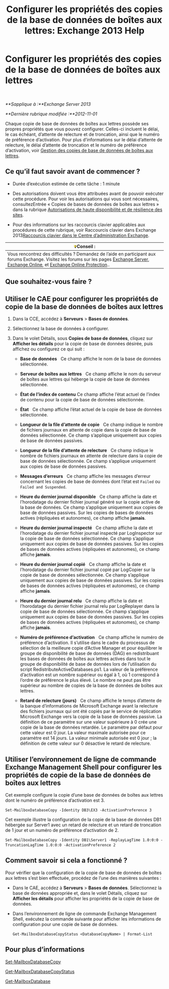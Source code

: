 ﻿---
title: 'Configurer les propriétés des copies de la base de données de boîtes aux lettres: Exchange 2013 Help'
TOCTitle: Configurer les propriétés des copies de la base de données de boîtes aux lettres
ms:assetid: cf186561-ab2c-45c0-90f5-8d3ecfabeeac
ms:mtpsurl: https://technet.microsoft.com/fr-fr/library/Dd351151(v=EXCHG.150)
ms:contentKeyID: 50479199
ms.date: 05/23/2018
mtps_version: v=EXCHG.150
ms.translationtype: MT
---

# Configurer les propriétés des copies de la base de données de boîtes aux lettres

 

_**Sapplique à :**Exchange Server 2013_

_**Dernière rubrique modifiée :**2012-11-01_

Chaque copie de base de données de boîtes aux lettres possède ses propres propriétés que vous pouvez configurer. Celles-ci incluent le délai, le cas échéant, d’attente de relecture et de troncation, ainsi que le numéro de préférence d’activation. Pour plus d’informations sur le délai d’attente de relecture, le délai d’attente de troncation et le numéro de préférence d’activation, voir [Gestion des copies de base de données de boîtes aux lettres](managing-mailbox-database-copies-exchange-2013-help.md).

## Ce qu’il faut savoir avant de commencer ?

  - Durée d’exécution estimée de cette tâche : 1 minute

  - Des autorisations doivent vous être attribuées avant de pouvoir exécuter cette procédure. Pour voir les autorisations qui vous sont nécessaires, consultezEntrée « Copies de bases de données de boîtes aux lettres » dans la rubrique [Autorisations de haute disponibilité et de résilience des sites](high-availability-and-site-resilience-permissions-exchange-2013-help.md).

  - Pour des informations sur les raccourcis clavier applicables aux procédures de cette rubrique, voir Raccourcis clavier dans Exchange 2013[Raccourcis clavier dans le Centre d’administration Exchange](keyboard-shortcuts-in-the-exchange-admin-center-exchange-online-protection-help.md).

<table>
<thead>
<tr class="header">
<th><img src="images/Bb125224.tip(EXCHG.150).gif" title="Conseil" alt="Conseil" />Conseil :</th>
</tr>
</thead>
<tbody>
<tr class="odd">
<td>Vous rencontrez des difficultés ? Demandez de l’aide en participant aux forums Exchange. Visitez les forums sur les pages <a href="https://go.microsoft.com/fwlink/p/?linkid=60612">Exchange Server</a>, <a href="https://go.microsoft.com/fwlink/p/?linkid=267542">Exchange Online</a>, et <a href="https://go.microsoft.com/fwlink/p/?linkid=285351">Exchange Online Protection</a>..</td>
</tr>
</tbody>
</table>


## Que souhaitez-vous faire ?

## Utiliser le CAE pour configurer les propriétés de copie de la base de données de boîtes aux lettres

1.  Dans la CCE, accédez à **Serveurs** \> **Bases de données**.

2.  Sélectionnez la base de données à configurer.

3.  Dans le volet Détails, sous **Copies de base de données**, cliquez sur **Afficher les détails** pour la copie de base de données désirée, puis affichez ou configurez ce qui suit :
    
      - **Base de données**   Ce champ affiche le nom de la base de données sélectionnée.
    
      - **Serveur de boîtes aux lettres**   Ce champ affiche le nom du serveur de boîtes aux lettres qui héberge la copie de base de données sélectionnée.
    
      - **État de l’index de contenu** Ce champ affiche l’état actuel de l’index de contenu pour la copie de base de données sélectionnée.
    
      - **État**   Ce champ affiche l’état actuel de la copie de base de données sélectionnée.
    
      - **Longueur de la file d’attente de copie**   Ce champ indique le nombre de fichiers journaux en attente de copie dans la copie de base de données sélectionnée. Ce champ s’applique uniquement aux copies de base de données passives.
    
      - **Longueur de la file d’attente de relecture**   Ce champ indique le nombre de fichiers journaux en attente de relecture dans la copie de base de données sélectionnée. Ce champ s’applique uniquement aux copies de base de données passives.
    
      - **Messages d’erreurs**   Ce champ affiche les messages d’erreur concernant les copies de base de données dont l’état est `Failed` ou `Failed and Suspended`.
    
      - **Heure du dernier journal disponible**   Ce champ affiche la date et l’horodatage du dernier fichier journal généré sur la copie active de la base de données. Ce champ s’applique uniquement aux copies de base de données passives. Sur les copies de bases de données actives (répliquées et autonomes), ce champ affiche **jamais**.
    
      - **Heure du dernier journal inspecté**   Ce champ affiche la date et l’horodatage du dernier fichier journal inspecté par LogInspector sur la copie de base de données sélectionnée. Ce champ s’applique uniquement aux copies de base de données passives. Sur les copies de bases de données actives (répliquées et autonomes), ce champ affiche **jamais**.
    
      - **Heure du dernier journal copié**   Ce champ affiche la date et l’horodatage du dernier fichier journal copié par LogCopier sur la copie de base de données sélectionnée. Ce champ s’applique uniquement aux copies de base de données passives. Sur les copies de bases de données actives (répliquées et autonomes), ce champ affiche **jamais**.
    
      - **Heure du dernier journal relu**   Ce champ affiche la date et l’horodatage du dernier fichier journal relu par LogReplayer dans la copie de base de données sélectionnée. Ce champ s’applique uniquement aux copies de base de données passives. Sur les copies de bases de données actives (répliquées et autonomes), ce champ affiche **jamais**.
    
      - **Numéro de préférence d’activation**   Ce champ affiche le numéro de préférence d’activation. Il s’utilise dans le cadre du processus de sélection de la meilleure copie d’Active Manager et pour équilibrer le groupe de disponibilité de base de données (DAG) en redistribuant les bases de données de boîtes aux lettres actives dans tout le groupe de disponibilité de base de données lors de l’utilisation du script RedistributeActiveDatabases.ps1. La valeur de la préférence d’activation est un nombre supérieur ou égal à 1, où 1 correspond à l’ordre de préférence le plus élevé. Le nombre ne peut pas être supérieur au nombre de copies de la base de données de boîtes aux lettres.
    
      - **Retard de relecture (jours)**   Ce champ affiche le temps d’attente de la banque d’informations de Microsoft Exchange avant la relecture des fichiers journaux qui ont été copiés par le service de réplication Microsoft Exchange vers la copie de la base de données passive. La définition de ce paramètre sur une valeur supérieure à 0 crée une copie de la base de données retardée. Le paramètre par défaut pour cette valeur est 0 jour. La valeur maximale autorisée pour ce paramètre est 14 jours. La valeur minimale autorisée est 0 jour ; la définition de cette valeur sur 0 désactive le retard de relecture.

## Utiliser l’environnement de ligne de commande Exchange Management Shell pour configurer les propriétés de copie de la base de données de boîtes aux lettres

Cet exemple configure la copie d’une base de données de boîtes aux lettres dont le numéro de préférence d’activation est 3.

    Set-MailboxDatabaseCopy -Identity DB3\EX3 -ActivationPreference 3

Cet exemple illustre la configuration de la copie de la base de données DB1 hébergée sur Server1 avec un retard de relecture et un retard de troncation de 1 jour et un numéro de préférence d’activation de 2.

    Set-MailboxDatabaseCopy -Identity DB1\Server1 -ReplayLagTime 1.0:0:0 -TruncationLagTime 1.0:0:0 -ActivationPreference 2

## Comment savoir si cela a fonctionné ?

Pour vérifier que la configuration de la copie de base de données de boîtes aux lettres s’est bien effectuée, procédez de l’une des manières suivantes :

  - Dans le CAE, accédez à **Serveurs** \> **Bases de données**. Sélectionnez la base de données appropriée et, dans le volet Détails, cliquez sur **Afficher les détails** pour afficher les propriétés de la copie de base de données.

  - Dans l’environnement de ligne de commande Exchange Management Shell, exécutez la commande suivante pour afficher les informations de configuration pour une copie de base de données.
    
        Get-MailboxDatabaseCopyStatus <DatabaseCopyName> | Format-List

## Pour plus d’informations

[Set-MailboxDatabaseCopy](https://technet.microsoft.com/fr-fr/library/dd298104\(v=exchg.150\))

[Get-MailboxDatabaseCopyStatus](https://technet.microsoft.com/fr-fr/library/dd298044\(v=exchg.150\))

[Get-MailboxDatabase](https://technet.microsoft.com/fr-fr/library/bb124924\(v=exchg.150\))

